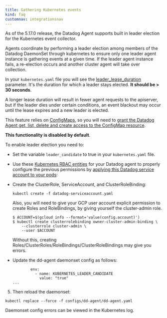 ```yaml
---
title: Gathering Kubernetes events
kind: faq
customnav: integrationsnav
---
```


As of the 5.17.0 release, the Datadog Agent supports built in leader election for the Kubernetes event collector.

Agents coordinate by performing a leader election among members of the Datadog DaemonSet through kubernetes to ensure only one leader agent instance is gathering events at a given time. If the leader agent instance fails, a re-election occurs and another cluster agent will take over collection.

In your `kubernetes.yaml` file you will see the [leader_lease_duration](https://github.com/DataDog/integrations-core/blob/master/kubernetes/conf.yaml.example#L118) parameter. It's the duration for which a leader stays elected. **It should be > 30 seconds**.

A longer lease duration will result in fewer agent requests to the apiserver, but if the leader dies under certain conditions, an event blackout may occur until the lease expires and a new leader is elected.

This feature relies on [ConfigMaps](https://kubernetes.io/docs/api-reference/v1.7/#configmap-v1-core), so you will need to [grant the Datadog Agent get, list, delete and create access to the ConfigMap resource](/integrations/faq/using-rbac-permission-with-your-kubernetes-integration).

**This functionality is disabled by default**.

To enable leader election you need to:

* Set the variable `leader_candidate` to true in your `kubernetes.yaml` file.

* Use these [Kubernetes RBAC entities](/integrations/faq/using-rbac-permission-with-your-kubernetes-integration) for your Datadog agent to properly configure the previous permissions by [applying this Datadog service account to your pods](https://kubernetes.io/docs/tasks/configure-pod-container/configure-service-account/):

* Create the ClusterRole, ServiceAccount, and ClusterRoleBinding:
  ```
  kubectl create -f datadog-serviceaccount.yaml
  ```
  Also, you will need to give your GCP user account explicit permission to create Roles and RoleBindings, by giving yourself the cluster-admin role.
  ```
  $ ACCOUNT=$(gcloud info --format='value(config.account)')
  $ kubectl create clusterrolebinding owner-cluster-admin-binding \
      --clusterrole cluster-admin \
      --user $ACCOUNT
  ```
  Without this, creating Roles/ClusterRoles/RoleBindings/ClusterRoleBindings may give you errors.

* Update the dd-agent daemonset config as follows:
  ```
          env:
            - name: KUBERNETES_LEADER_CANDIDATE
              value: "true"
  ...
  ```

5. Then reload the daemonset:
  ```
  kubectl replace --force -f configs/dd-agent/dd-agent.yaml
  ```

Daemonset config errors can be viewed in the Kubernetes log.
